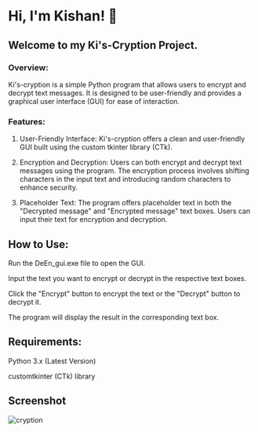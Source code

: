 
# Hi, I'm Kishan! 👋


## Welcome to my Ki's-Cryption Project.  

### Overview:

Ki's-cryption is a simple Python program that allows users to encrypt and decrypt text messages. It is designed to be user-friendly and provides a graphical user interface (GUI) for ease of interaction.

### Features:

1. User-Friendly Interface: Ki's-cryption offers a clean and user-friendly GUI built using the custom tkinter library (CTk).

2. Encryption and Decryption: Users can both encrypt and decrypt text messages using the program. The encryption process involves shifting characters in the input text and introducing random characters to enhance security.

3. Placeholder Text: The program offers placeholder text in both the "Decrypted message" and "Encrypted message" text boxes. Users can input their text for encryption and decryption.

## How to Use:

Run the DeEn_gui.exe file to open the GUI.

Input the text you want to encrypt or decrypt in the respective text boxes.

Click the "Encrypt" button to encrypt the text or the "Decrypt" button to decrypt it.

The program will display the result in the corresponding text box.

## Requirements:

Python 3.x (Latest Version)

customtkinter (CTk) library

## Screenshot
![cryption](https://github.com/Imemyslf/DeEn.code/assets/112005565/79e127de-0ba7-4813-82f9-3dd9187c6189)




